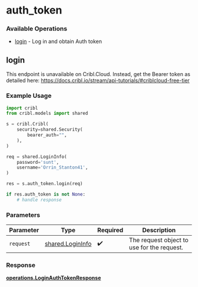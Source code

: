 # auth_token

### Available Operations

* [login](#login) - Log in and obtain Auth token

## login

This endpoint is unavailable on Cribl.Cloud. Instead, get the Bearer token as detailed here: https://docs.cribl.io/stream/api-tutorials/#criblcloud-free-tier

### Example Usage

```python
import cribl
from cribl.models import shared

s = cribl.Cribl(
    security=shared.Security(
        bearer_auth="",
    ),
)

req = shared.LoginInfo(
    password='sunt',
    username='Orrin_Stanton41',
)

res = s.auth_token.login(req)

if res.auth_token is not None:
    # handle response
```

### Parameters

| Parameter                                            | Type                                                 | Required                                             | Description                                          |
| ---------------------------------------------------- | ---------------------------------------------------- | ---------------------------------------------------- | ---------------------------------------------------- |
| `request`                                            | [shared.LoginInfo](../../models/shared/logininfo.md) | :heavy_check_mark:                                   | The request object to use for the request.           |


### Response

**[operations.LoginAuthTokenResponse](../../models/operations/loginauthtokenresponse.md)**

